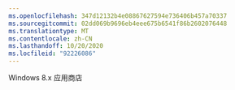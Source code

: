 ```yaml
---
ms.openlocfilehash: 347d12132b4e08867627594e736406b457a70337
ms.sourcegitcommit: 02dd069b9696eb4eee675b6541f86b2602076448
ms.translationtype: MT
ms.contentlocale: zh-CN
ms.lasthandoff: 10/20/2020
ms.locfileid: "92226086"
---
```

Windows 8.x 应用商店